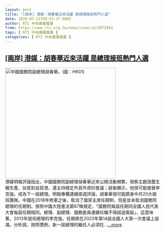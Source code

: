 ```yaml
---
layout: post
title: "[兩岸] 港媒：胡春華近來活躍 是總理接班熱門人選"
date: 2020-07-21T09:53:37.000Z
author: RTI 中央廣播電臺
from: https://www.rti.org.tw/news/view/id/2072954
tags: [ RTI 中央廣播電臺 ]
categories: [ RTI 中央廣播電臺 ]
---
```

<!--1595325217000-->
[[兩岸] 港媒：胡春華近來活躍 是總理接班熱門人選](https://www.rti.org.tw/news/view/id/2072954)
------

<div>
<img src="https://static.rti.org.tw/assets/thumbnails/2020/07/21/0a81b64fe15271378c75a5a50feaddf3.jpg" width="360" alt="中國國務院副總理胡春華。(圖：HK01)" title="中國國務院副總理胡春華。(圖：HK01)"><br>港媒明報評論指出，中國國務院副總理胡春華近來公開活動頻繁，視察主題涵蓋生豬生產、扶貧到自貿港，還主持穩定外貿外資的會議；跡象顯示，他很可能接替李克強，成為下一屆總理。明報專欄連續兩週評論，胡春華很可能躋身中共20大接班團隊。中國在2018年修憲之後，取消了國家主席任期制，但是並未取消國務院總理的任期制。按照中國大陸憲法第87條規定，「國務院每屆任期同全國人民代表大會每屆任期相同。總理、副總理、國務委員連續任職不得超過兩屆」，這意味著，2013年就任總理的李克強，任期將在2023年第14屆全國人大第一次會議上屆滿。分析說，按照慣例，新一屆總理的繼任人必須在...<a target="_blank" href="https://www.rti.org.tw/news/view/id/2072954">...more</a>
</div>
